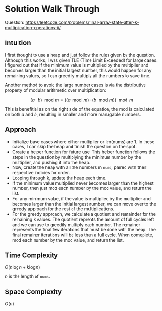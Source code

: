 # Solution Walk Through
Question: https://leetcode.com/problems/final-array-state-after-k-multiplication-operations-ii/

## Intuition
I first thought to use a heap and just follow the rules given by the question. Although this works, I was given TLE (Time Limit Exceeded) for large cases. I figured out that if the minimum value is multiplied by the multiplier and becomes larger than the initial largest number, this would happen for any remaining values, so I can greedily multiply all the numbers to save time.

Another method to avoid the large number cases is via the distributive property of modular arithmetic over multiplication:

$$(a \cdot b) \mod m = ((a \mod m) \cdot (b \mod m)) \mod m$$

This is benefitial as on the right side of the equation, the mod is calculated on both $a$ and $b$, resulting in smaller and more managable numbers.

## Approach
- Initialize base cases where either multiplier or len(nums) are 1. In these cases, I can skip the heap and finish the question on the spot.
- Create a helper function for future use. This helper function follows the steps in the question by multiplying the minimum number by the multiplier, and pushing it into the heap.
- Now, create the heap with all the numbers in `nums`, paired with their respective indicies for order.
- Looping through k, update the heap each time.
- If the minimum value multiplied never becomes larger than the highest number, then just mod each number by the mod value, and return the list.
- For any minimum value, if the value is multiplied by the multiplier and becomes larger than the initial largest number, we can move over to the greedy approach for the rest of the multiplications.
- For the greedy approach, we calculate a quotient and remainder for the remaining k values. The quotient reprents the amount of full cycles left and we can use to greedily multiply each number. The remainer represents the final few iterations that must be done with the heap. The final remainer iterations will be less than a full cycle. When comeplete, mod each number by the mod value, and return the list.

## Time Complexity
$O(n \log n + k \log n)$

$n$ is the length of `nums`.

## Space Complexity
$O(n)$